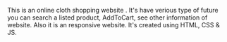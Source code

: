This is an online cloth shopping website . It's have verious type of future you can search a listed product, AddToCart, see other information of website. Also it is an responsive website. It's created using HTML, CSS & JS.


